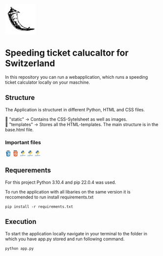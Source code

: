 <img src="static/icons/flask.svg" width="100" height="100"></img>

# Speeding ticket calucaltor for Switzerland
In this repository you can run a webapplication, which runs a speeding ticket calculator locally on your maschine.

## Structure
The Application is structuret in different Python, HTML and CSS files.

:file_folder: "static" -> Contains the CSS-Sytelsheet as well as images.<br />
:file_folder: "templates" -> Stores all the HTML-templates. The main structure is in the base.html file.<br />

### Important files

<img src="static/icons/css.svg" alt="Icon CSS" width="20" height="20">
<img src="static/icons/html.svg" alt="Icon HTML" width="20" height="20">
<img src="static/icons/python.svg" alt="Icon Python" width="20" height="20">
<img src="static/icons/python.svg" alt="Icon Python" width="20" height="20">
<img src="static/icons/python.svg" alt="Icon Python" width="20" height="20">



## Requerements
For this project Python 3.10.4 and pip 22.0.4 was used.

To run the application with all libaries on the same version it is reccomended to run install requirements.txt

```
pip install -r requirements.txt
```

## Execution
To start the application locally navigate in your terminal to the folder in which you have app.py stored and run following command.

``` 
python app.py
``` 
